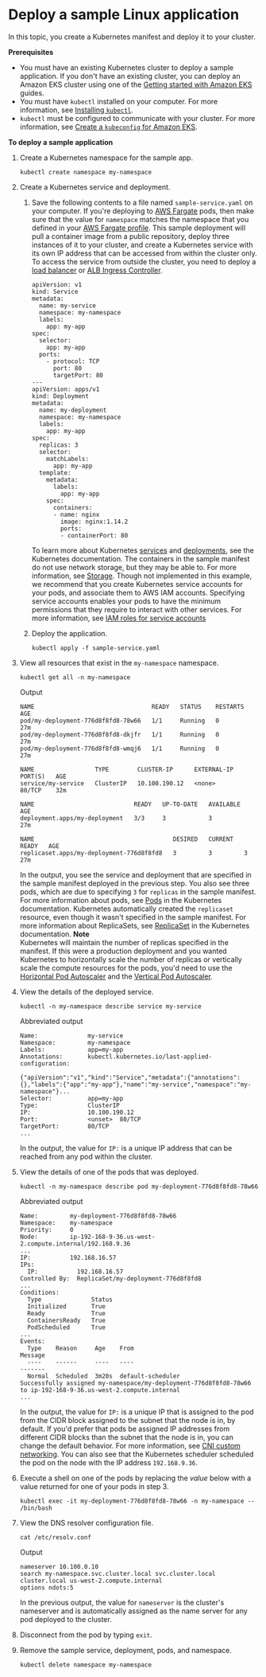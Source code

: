 # Deploy a sample Linux application<a name="sample-deployment"></a>

In this topic, you create a Kubernetes manifest and deploy it to your cluster\.

**Prerequisites**
+ You must have an existing Kubernetes cluster to deploy a sample application\. If you don't have an existing cluster, you can deploy an Amazon EKS cluster using one of the [Getting started with Amazon EKS](getting-started.md) guides\.
+ You must have `kubectl` installed on your computer\. For more information, see [Installing `kubectl`](install-kubectl.md)\.
+ `kubectl` must be configured to communicate with your cluster\. For more information, see [Create a `kubeconfig` for Amazon EKS](create-kubeconfig.md)\.

**To deploy a sample application**

1. Create a Kubernetes namespace for the sample app\.

   ```
   kubectl create namespace my-namespace
   ```

1. Create a Kubernetes service and deployment\. 

   1. Save the following contents to a file named `sample-service.yaml` on your computer\. If you're deploying to [AWS Fargate](fargate.md) pods, then make sure that the value for `namespace` matches the namespace that you defined in your [AWS Fargate profile](fargate-profile.md)\. This sample deployment will pull a container image from a public repository, deploy three instances of it to your cluster, and create a Kubernetes service with its own IP address that can be accessed from within the cluster only\. To access the service from outside the cluster, you need to deploy a [load balancer](load-balancing.md) or [ALB Ingress Controller](alb-ingress.md)\.

      ```
      apiVersion: v1
      kind: Service
      metadata:
        name: my-service
        namespace: my-namespace
        labels:
          app: my-app
      spec:
        selector:
          app: my-app
        ports:
          - protocol: TCP
            port: 80
            targetPort: 80
      ---
      apiVersion: apps/v1
      kind: Deployment
      metadata:
        name: my-deployment
        namespace: my-namespace
        labels:
          app: my-app
      spec:
        replicas: 3
        selector:
          matchLabels:
            app: my-app
        template:
          metadata:
            labels:
              app: my-app
          spec:
            containers:
            - name: nginx
              image: nginx:1.14.2
              ports:
              - containerPort: 80
      ```

      To learn more about Kubernetes [services](https://kubernetes.io/docs/concepts/services-networking/service/) and [deployments](https://kubernetes.io/docs/concepts/workloads/controllers/deployment/), see the Kubernetes documentation\. The containers in the sample manifest do not use network storage, but they may be able to\. For more information, see [Storage](storage.md)\. Though not implemented in this example, we recommend that you create Kubernetes service accounts for your pods, and associate them to AWS IAM accounts\. Specifying service accounts enables your pods to have the minimum permissions that they require to interact with other services\. For more information, see [IAM roles for service accounts](iam-roles-for-service-accounts.md)

   1. Deploy the application\.

      ```
      kubectl apply -f sample-service.yaml
      ```

1. View all resources that exist in the `my-namespace` namespace\.

   ```
   kubectl get all -n my-namespace
   ```

   Output

   ```
   NAME                                 READY   STATUS    RESTARTS   AGE
   pod/my-deployment-776d8f8fd8-78w66   1/1     Running   0          27m
   pod/my-deployment-776d8f8fd8-dkjfr   1/1     Running   0          27m
   pod/my-deployment-776d8f8fd8-wmqj6   1/1     Running   0          27m
   
   NAME                 TYPE        CLUSTER-IP      EXTERNAL-IP   PORT(S)   AGE
   service/my-service   ClusterIP   10.100.190.12   <none>        80/TCP    32m
   
   NAME                            READY   UP-TO-DATE   AVAILABLE   AGE
   deployment.apps/my-deployment   3/3     3            3           27m
   
   NAME                                       DESIRED   CURRENT   READY   AGE
   replicaset.apps/my-deployment-776d8f8fd8   3         3         3       27m
   ```

   In the output, you see the service and deployment that are specified in the sample manifest deployed in the previous step\. You also see three pods, which are due to specifying `3` for `replicas` in the sample manifest\. For more information about pods, see [Pods](https://kubernetes.io/docs/concepts/workloads/pods/pod/) in the Kubernetes documentation\. Kubernetes automatically created the `replicaset` resource, even though it wasn't specified in the sample manifest\. For more information about ReplicaSets, see [ReplicaSet](https://kubernetes.io/docs/concepts/workloads/controllers/replicaset/) in the Kubernetes documentation\.
**Note**  
Kubernetes will maintain the number of replicas specified in the manifest\. If this were a production deployment and you wanted Kubernetes to horizontally scale the number of replicas or vertically scale the compute resources for the pods, you'd need to use the [Horizontal Pod Autoscaler](horizontal-pod-autoscaler.md) and the [Vertical Pod Autoscaler](vertical-pod-autoscaler.md)\.

1. View the details of the deployed service\.

   ```
   kubectl -n my-namespace describe service my-service
   ```

   Abbreviated output

   ```
   Name:              my-service
   Namespace:         my-namespace
   Labels:            app=my-app
   Annotations:       kubectl.kubernetes.io/last-applied-configuration:
                        {"apiVersion":"v1","kind":"Service","metadata":{"annotations":{},"labels":{"app":"my-app"},"name":"my-service","namespace":"my-namespace"}...
   Selector:          app=my-app
   Type:              ClusterIP
   IP:                10.100.190.12
   Port:              <unset>  80/TCP
   TargetPort:        80/TCP
   ...
   ```

   In the output, the value for `IP:` is a unique IP address that can be reached from any pod within the cluster\.

1. View the details of one of the pods that was deployed\.

   ```
   kubectl -n my-namespace describe pod my-deployment-776d8f8fd8-78w66
   ```

   Abbreviated output

   ```
   Name:         my-deployment-776d8f8fd8-78w66
   Namespace:    my-namespace
   Priority:     0
   Node:         ip-192-168-9-36.us-west-2.compute.internal/192.168.9.36
   ...
   IP:           192.168.16.57
   IPs:
     IP:           192.168.16.57
   Controlled By:  ReplicaSet/my-deployment-776d8f8fd8
   ...
   Conditions:
     Type              Status
     Initialized       True
     Ready             True
     ContainersReady   True
     PodScheduled      True
   ...
   Events:
     Type    Reason     Age    From                                                 Message
     ----    ------     ----   ----                                                 -------
     Normal  Scheduled  3m20s  default-scheduler                                    Successfully assigned my-namespace/my-deployment-776d8f8fd8-78w66 to ip-192-168-9-36.us-west-2.compute.internal
   ...
   ```

   In the output, the value for `IP:` is a unique IP that is assigned to the pod from the CIDR block assigned to the subnet that the node is in, by default\. If you'd prefer that pods be assigned IP addresses from different CIDR blocks than the subnet that the node is in, you can change the default behavior\. For more information, see [CNI custom networking](cni-custom-network.md)\. You can also see that the Kubernetes scheduler scheduled the pod on the node with the IP address `192.168.9.36`\.

1. Execute a shell on one of the pods by replacing the *value* below with a value returned for one of your pods in step 3\.

   ```
   kubectl exec -it my-deployment-776d8f8fd8-78w66 -n my-namespace -- /bin/bash
   ```

1. View the DNS resolver configuration file\.

   ```
   cat /etc/resolv.conf
   ```

   Output

   ```
   nameserver 10.100.0.10
   search my-namespace.svc.cluster.local svc.cluster.local cluster.local us-west-2.compute.internal
   options ndots:5
   ```

   In the previous output, the value for `nameserver` is the cluster's nameserver and is automatically assigned as the name server for any pod deployed to the cluster\.

1. Disconnect from the pod by typing `exit`\.

1. Remove the sample service, deployment, pods, and namespace\.

   ```
   kubectl delete namespace my-namespace
   ```